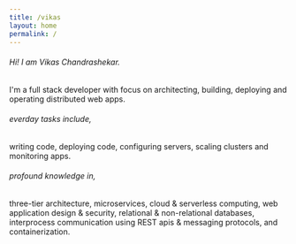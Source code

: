```yaml
---
title: /vikas
layout: home
permalink: /
---
```


###### Hi! I am Vikas Chandrashekar.
  
I'm a full stack developer with focus on architecting, building, deploying and operating distributed web apps. 

###### everday tasks include,
writing code, deploying code, configuring servers, scaling clusters and monitoring apps.

###### profound knowledge in,
three-tier architecture, microservices, cloud & serverless computing, web application design & security, relational & non-relational databases, interprocess communication using REST apis & messaging protocols, and containerization.   


